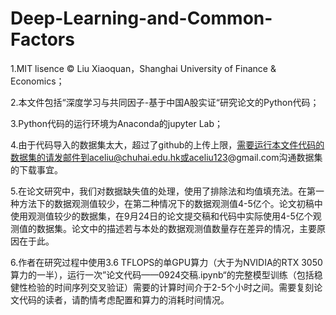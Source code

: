 # Deep-Learning-and-Common-Factors

1.MIT lisence © Liu  Xiaoquan，Shanghai University of Finance & Economics；

2.本文件包括“深度学习与共同因子-基于中国A股实证“研究论文的Python代码；

3.Python代码的运行环境为Anaconda的jupyter Lab；

4.由于代码导入的数据集太大，超过了github的上传上限，需要运行本文件代码的数据集的请发邮件到aceliu@chuhai.edu.hk或aceliu123@gmail.com沟通数据集的下载事宜。

5.在论文研究中，我们对数据缺失值的处理，使用了排除法和均值填充法。在第一种方法下的数据观测值较少，在第二种情况下的数据观测值4-5亿个。论文初稿中使用观测值较少的数据集，在9月24日的论文提交稿和代码中实际使用4-5亿个观测值的数据集。论文中的描述若与本处的数据观测值数量存在差异的情况，主要原因在于此。

6.作者在研究过程中使用3.6 TFLOPS的单GPU算力（大于为NVIDIA的RTX 3050算力的一半），运行一次”论文代码——0924交稿.ipynb“的完整模型训练（包括稳健性检验的时间序列交叉验证）需要的计算时间介于2-5个小时之间。需要复刻论文代码的读者，请酌情考虑配置和算力的消耗时间情况。
